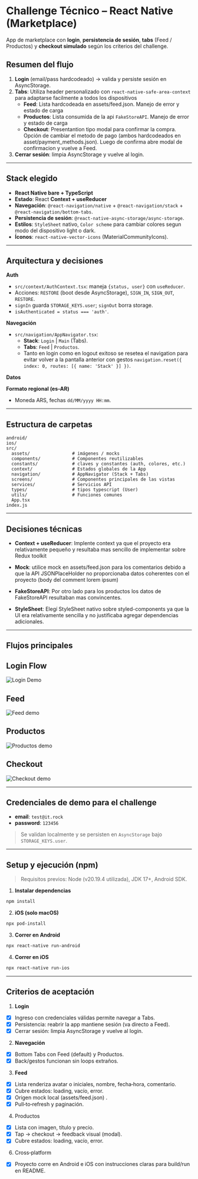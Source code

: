 # Challenge Técnico – React Native (Marketplace)

App de marketplace con **login**, **persistencia de sesión**, **tabs** (Feed / Productos) y **checkout simulado** según los criterios del challenge.

## Resumen del flujo
1) **Login** (email/pass hardcodeado) → valida y persiste sesión en AsyncStorage.  
2) **Tabs**:  Utiliza header personalizado con `react-native-safe-area-context` para adaptarse facilmente a todos los dispositivos
   - **Feed**: Lista hardcodeada en assets/feed.json. Manejo de error y estado de carga
   - **Productos**: Lista consumida de la api `FakeStoreAPI`. Manejo de error y estado de carga
   - **Checkout**: Presentantion tipo modal para confirmar la compra. Opción de cambiar el metodo de pago (ambos hardcodeados en asset/payment_methods.json). Luego de confirma abre modal de confirmacion y vuelve a Feed.
3) **Cerrar sesión**: limpia AsyncStorage y vuelve al login.

---

## Stack elegido
- **React Native bare + TypeScript**  
- **Estado**: React **Context + useReducer**  
- **Navegación**: `@react-navigation/native` + `@react-navigation/stack` + `@react-navigation/bottom-tabs`.  
- **Persistencia de sesión**: `@react-native-async-storage/async-storage`.  
- **Estilos**: `StyleSheet` nativo, `Color scheme` para cambiar colores segun modo del dispositivo light o dark.
- **Íconos**: `react-native-vector-icons` (MaterialCommunityIcons).  

---

## Arquitectura y decisiones
**Auth**  
- `src/context/AuthContext.tsx`: maneja `{status, user}` con `useReducer`.  
- Acciones: `RESTORE` (boot desde AsyncStorage), `SIGN_IN`, `SIGN_OUT`, `RESTORE`.  
- `signIn` guarda `STORAGE_KEYS.user`; `signOut` borra storage.  
- `isAuthenticated = status === 'auth'`.

**Navegación**  
- `src/navigation/AppNavigator.tsx`:  
  - **Stack**: `Login` | `Main` (Tabs).  
  - **Tabs**: `Feed` | `Productos`.  
  - Tanto en login como en logout exitoso se resetea el navigation para evitar volver a la pantalla anterior con gestos `navigation.reset({ index: 0, routes: [{ name: 'Stack' }] })`.

**Datos**  

**Formato regional (es-AR)**  
- Moneda ARS, fechas `dd/MM/yyyy HH:mm`.  

---

## Estructura de carpetas
```
android/
ios/
src/
  assets/                # imágenes / mocks 
  components/            # Componentes reutilizables
  constants/             # claves y constantes (auth, colores, etc.)
  context/               # Estados globales de la App
  navigation/            # AppNavigator (Stack + Tabs)
  screens/               # Componentes principales de las vistas
  services/              # Servicios API
  types/                 # tipos typescript (User)
  utils/                 # Funciones comunes
  App.tsx
index.js
```

---

## Decisiones técnicas

- **Context + useReducer**: Implente context ya que el proyecto era relativamente pequeño y resultaba mas sencillo de implementar sobre Redux toolkit

- **Mock**: utilice mock en assets/feed.json para los comentarios debido a que la API JSONPlaceHolder no proporcionaba datos coherentes con el proyecto (body del comment lorem ipsum)

- **FakeStoreAPI**: Por otro lado para los productos los datos de FakeStoreAPI resultaban mas convincentes.

- **StyleSheet**: Elegí StyleSheet nativo sobre styled-components ya que la UI era relativamente sencilla y no justificaba agregar dependencias adicionales.

---

## Flujos principales

## Login Flow
![Login Demo](src/assets/login-flow.gif)

## Feed
![Feed demo](src/assets/feed-flow.gif)

## Productos
![Productos demo](src/assets/products-flow.gif)

## Checkout
![Checkout demo](src/assets/checkout-flow.gif)

---

## Credenciales de demo para el challenge
- **email**: `test@it.rock`  
- **password**: `123456`  

> Se validan localmente y se persisten en `AsyncStorage` bajo `STORAGE_KEYS.user`.

---

## Setup y ejecución (npm)
> Requisitos previos: Node (v20.19.4 utilizada), JDK 17+, Android SDK.

1) **Instalar dependencias**
```bash
npm install
```
2) **iOS (solo macOS)**
```bash
npx pod-install
```
3) **Correr en Android**
```bash
npx react-native run-android
```
4) **Correr en iOS**
```bash
npx react-native run-ios
```


---

## Criterios de aceptación

1) **Login**
- [x] Ingreso con credenciales válidas permite navegar a Tabs.
- [x] Persistencia: reabrir la app mantiene sesión (va directo a Feed).
- [x] Cerrar sesión: limpia AsyncStorage y vuelve al login.

2) **Navegación**

- [x] Bottom Tabs con Feed (default) y Productos.
- [x] Back/gestos funcionan sin loops extraños.

3) **Feed**
- [x] Lista renderiza avatar o iniciales, nombre, fecha‑hora, comentario.
- [x] Cubre estados: loading, vacío, error.
- [x] Origen mock local (assets/feed.json) .
- [x] Pull‑to‑refresh y paginación.

4)  Productos
- [x] Lista con imagen, título y precio.
- [x] Tap → checkout → feedback visual (modal).
- [x] Cubre estados: loading, vacío, error.

6) Cross‑platform
- [x] Proyecto corre en Android e iOS con instrucciones claras para build/run
en README.